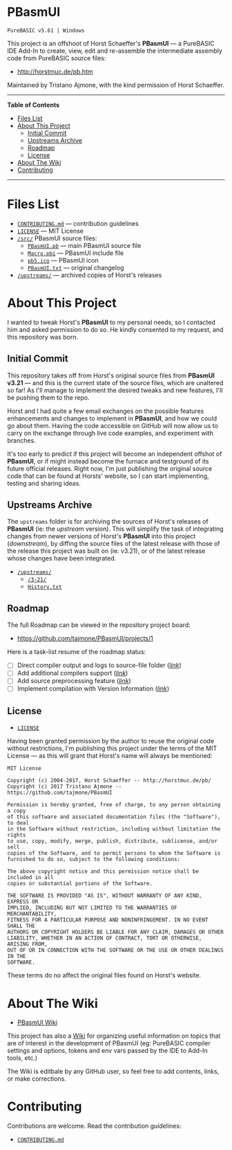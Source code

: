 # PBasmUI

    PureBASIC v5.61 | Windows

This project is an offshoot of Horst Schaeffer's __PBasmUI__ — a PureBASIC IDE Add-In to create, view, edit and re-assemble the intermediate assembly code from PureBASIC source files:

- http://horstmuc.de/pb.htm

Maintained by Tristano Ajmone, with the kind permission of Horst Schaeffer.

---

**Table of Contents**

<!-- MarkdownTOC autolink="true" bracket="round" autoanchor="false" lowercase="true" lowercase_only_ascii="true" uri_encoding="true" depth="3" -->

- [Files List](#files-list)
- [About This Project](#about-this-project)
    - [Initial Commit](#initial-commit)
    - [Upstreams Archive](#upstreams-archive)
    - [Roadmap](#roadmap)
    - [License](#license)
- [About The Wiki](#about-the-wiki)
- [Contributing](#contributing)

<!-- /MarkdownTOC -->

---

# Files List

- [`CONTRIBUTING.md`](./src/CONTRIBUTING.md) — contribution guidelines
- [`LICENSE`](./src/LICENSE) — MIT License
- [`/src/`](./src/) PBasmUI source files:
    + [`PBasmUI.pb`](./src/PBasmUI.pb) — main PBasmUI source file
    + [`Macro.pbi`](./src/Macro.pbi) — PBasmUI include file
    + [`pb5.ico`](./src/pb5.ico) — PBasmUI icon
    + [`PBasmUI.txt`](./src/PBasmUI.txt) — original changelog
- [`/upstreams/`](./upstreams/) — archived copies of Horst's releases

# About This Project

I wanted to tweak Horst's __PBasmUI__ to my personal needs, so I contacted him and asked permission to do so. He kindly consented to my request, and this repository was born.

## Initial Commit 

This repository takes off from Horst's original source files from __PBasmUI v3.21__ — and this is the current state of the source files, which are unaltered so far! As I'll manage to implement the desired tweaks and new features, I'll be pushing them to the repo.

Horst and I had quite a few email exchanges on the possible features enhancements and changes to implement in __PBasmUI__, and how we could go about them. Having the code accessible on GitHub will now allow us to carry on the exchange through live code examples, and experiment with branches.

It's too early to predict if this project will become an independent offshot of __PBasmUI__, or if might instead become the furnace and testground of its  future official releases. Right now, I'm just publishing the original source code that can be found at Horsts' website, so I can start implementing, testing and sharing ideas.

## Upstreams Archive

The `upstreams` folder is for archiving the sources of Horst's releases of __PBasmUI__ (ie: the _upstream_ version). This will simplify the task of integrating changes from newer versions of Horst's __PBasmUI__ into this project (_downstream_), by diffing the source files of the latest release with those of the release this project was built on (ie: v3.21), or of the latest release whose changes have been integrated.

- [`/upstreams/`](./upstreams/)
    - [`/3-21/`](./upstreams/3-21/)
    - [`History.txt`](./upstreams/History.txt)


## Roadmap

The full Roadmap can be viewed in the repository project board:

- https://github.com/tajmone/PBasmUI/projects/1

Here is a task-list resume of the roadmap status:

- [ ] Direct compiler output and logs to source-file folder ([_link_][card1])
- [ ] Add additional compilers support ([_link_][card2])
- [ ] Add source preprocessing feature ([_link_][card3])
- [ ] Implement compilation with Version Information ([_link_][card4])

<!-- -->

[card1]: https://github.com/tajmone/PBasmUI/projects/1#card-5965436 "View project board card"

[card2]: https://github.com/tajmone/PBasmUI/projects/1#card-5965446  "View project board card"

[card3]: https://github.com/tajmone/PBasmUI/projects/1#card-5965451 "View project board card"

[card4]: https://github.com/tajmone/PBasmUI/projects/1#card-5965444 "View project board card"


## License

- [`LICENSE`](./src/LICENSE)

Having been granted permission by the author to reuse the original code without restrictions, I'm publishing this project under the terms of the MIT License — as this will grant that Horst's name will always be mentioned:

    MIT License

    Copyright (c) 2004-2017, Horst Schaeffer -- http://horstmuc.de/pb/
    Copyright (c) 2017 Tristano Ajmone -- https://github.com/tajmone/PBasmUI

    Permission is hereby granted, free of charge, to any person obtaining a copy
    of this software and associated documentation files (the "Software"), to deal
    in the Software without restriction, including without limitation the rights
    to use, copy, modify, merge, publish, distribute, sublicense, and/or sell
    copies of the Software, and to permit persons to whom the Software is
    furnished to do so, subject to the following conditions:

    The above copyright notice and this permission notice shall be included in all
    copies or substantial portions of the Software.

    THE SOFTWARE IS PROVIDED "AS IS", WITHOUT WARRANTY OF ANY KIND, EXPRESS OR
    IMPLIED, INCLUDING BUT NOT LIMITED TO THE WARRANTIES OF MERCHANTABILITY,
    FITNESS FOR A PARTICULAR PURPOSE AND NONINFRINGEMENT. IN NO EVENT SHALL THE
    AUTHORS OR COPYRIGHT HOLDERS BE LIABLE FOR ANY CLAIM, DAMAGES OR OTHER
    LIABILITY, WHETHER IN AN ACTION OF CONTRACT, TORT OR OTHERWISE, ARISING FROM,
    OUT OF OR IN CONNECTION WITH THE SOFTWARE OR THE USE OR OTHER DEALINGS IN THE
    SOFTWARE.

These terms do no affect the original files found on Horst's website.

# About The Wiki

- [PBasmUI Wiki][Wiki]

This project has also a [Wiki] for organizing useful information on topics that are of interest in the development of PBasmUI (eg: PureBASIC compiler settings and options, tokens and env vars passed by the IDE to Add-In tools, etc.) 

The Wiki is editbale by any GitHub user, so feel free to add contents, links, or make corrections.

# Contributing

Contributions are welcome. Read the contribution guidelines:

- [`CONTRIBUTING.md`](./src/CONTRIBUTING.md)




[Wiki]: https://github.com/tajmone/PBasmUI/wiki "Visit the PBasmUI Wiki ..."